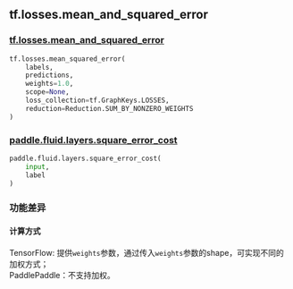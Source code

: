 ## tf.losses.mean_and_squared_error

### [tf.losses.mean_and_squared_error](https://www.tensorflow.org/versions/r1.13/api_docs/python/tf/losses/mean_squared_error)

``` python
tf.losses.mean_squared_error(
    labels,
    predictions,
    weights=1.0,
    scope=None,
    loss_collection=tf.GraphKeys.LOSSES,
    reduction=Reduction.SUM_BY_NONZERO_WEIGHTS
)
```


### [paddle.fluid.layers.square_error_cost](http://paddlepaddle.org/documentation/docs/zh/1.4/api_cn/layers_cn.html#paddle.fluid.layers.square_error_cost)
``` python
paddle.fluid.layers.square_error_cost(
    input, 
    label
)
```
### 功能差异

#### 计算方式
TensorFlow: 提供`weights`参数，通过传入`weights`参数的shape，可实现不同的加权方式；  
PaddlePaddle：不支持加权。